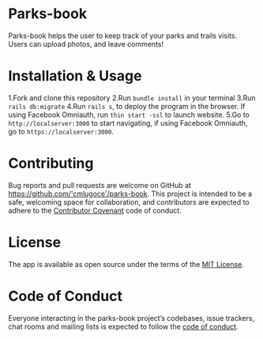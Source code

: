 # Parks-book

Parks-book helps the user to keep track of your parks and trails visits. Users can upload photos, and leave comments!

# Installation & Usage
 1.Fork and clone this repository
 2.Run `bundle install` in your terminal
 3.Run `rails db:migrate`
 4.Run `rails s`, to deploy the program in the browser. If using Facebook Omniauth, run `thin start -ssl` to launch website.
 5.Go to `http://localserver:3000` to start navigating, if using Facebook Omniauth, go to `https://localserver:3000`.

# Contributing
Bug reports and pull requests are welcome on GitHub at https://github.com/'cmlugoce'/parks-book. This project is intended to be a safe, welcoming space for collaboration, and contributors are expected to adhere to the [Contributor Covenant](https://gist.github.com/PurpleBooth/b24679402957c63ec426#contributing) code of conduct.

# License
The app is available as open source under the terms of the [MIT License](https://opensource.org/licenses/MIT).

# Code of Conduct

Everyone interacting in the parks-book project’s codebases, issue trackers, chat rooms and mailing lists is expected to follow the [code of conduct](https://github.com/cmlugoce/wanderer/blob/master/wanderer/CODE_OF_CONDUCT.md).